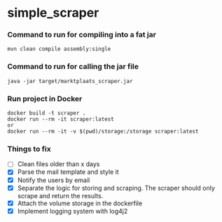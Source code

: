 # simple_scraper

### Command to run for compiling into a fat jar

```
mvn clean compile assembly:single
```
### Command to run for calling the jar file

```
java -jar target/marktplaats_scraper.jar
```

### Run project in Docker

```
docker build -t scraper .
docker run --rm -it scraper:latest
or 
docker run --rm -it -v $(pwd)/storage:/storage scraper:latest
```
### Things to fix
- [ ] Clean files older than x days
- [x] Parse the mail template and style it
- [x] Notify the users by email
- [x] Separate the logic for storing and scraping. The scraper should only scrape and return the results.
- [x] Attach the volume storage in the dockerfile
- [x] Implement logging system with log4j2
